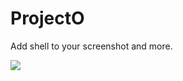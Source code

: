 # ProjectO
Add shell to your screenshot and more.

![](http://juniperphoton.net/myersplash/screenshot.jpg)
